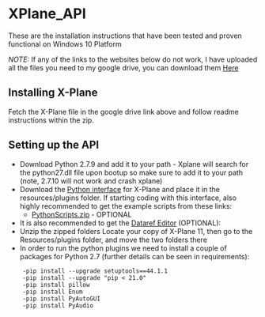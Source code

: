 # XPlane_API

These are the installation instructions that have been tested and proven functional on Windows 10 Platform

*NOTE:* If any of the links to the websites below do not work, I have uploaded all the files you need to my google drive, you can download them [Here](https://drive.google.com/drive/folders/1stWGUvGKy5thNxMQn4vox1m7GDdMjS-7?usp=sharing) 

## Installing X-Plane

Fetch the X-Plane file in the google drive link above and follow readme instructions within the zip.

## Setting up the API
* Download Python 2.7.9 and add it to your path - Xplane will search for the python27.dll file upon bootup so make sure to add it to your path (note, 2.7.10 will not work and crash xplane)
* Download the [Python interface](http://www.xpluginsdk.org/python_interface_latest_downloads.htm) for X-Plane and place it in the resources/plugins folder. If starting coding with this interface, also highly recommended to get the example scripts from these links:
	* [PythonScripts.zip](http://www.xpluginsdk.org/python_interface_downloads.htm) - OPTIONAL
* It is also recommended to get the [Dataref Editor](https://www.xsquawkbox.net/xpsdk/mediawiki/DataRefEditor) (OPTIONAL):
* Unzip the zipped folders Locate your copy of X-Plane 11, then go to the Resources/plugins folder, and move the two folders there
* In order to run the python plugins we need to install a couple of packages for Python 2.7 (further details can be seen in requirements):

```
	-pip install --upgrade setuptools==44.1.1
	-pip install --upgrade "pip < 21.0"
	-pip install pillow
	-pip install Enum
	-pip install PyAutoGUI
	-pip install PyAudio
```